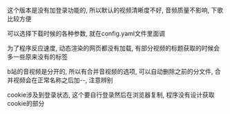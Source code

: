 这个版本是没有加登录功能的, 所以默认的视频清晰度不好, 音频质量不影响, 下歌比较方便

可以选择下载时候的各种参数, 就在config.yaml文件里面调

为了程序反应速度, 动态渲染的网页都没有加载, 
有部分视频的标题获取的时候会多一些原来没有的标签

b站的音视频是分开的, 所以有合并音视频的选项, 
可以自动删除之前的分文件, 合并视频会在正常名称之后加--, 注意辨别

cookie涉及到登录状态, 这个要自行登录然后在浏览器复制, 程序没有设计获取cookie的部分
